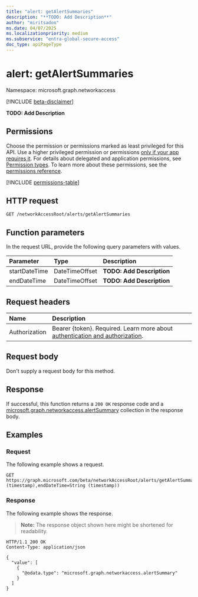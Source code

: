 ```yaml
---
title: "alert: getAlertSummaries"
description: "**TODO: Add Description**"
author: "miritsadon"
ms.date: 04/07/2025
ms.localizationpriority: medium
ms.subservice: "entra-global-secure-access"
doc_type: apiPageType
---
```


# alert: getAlertSummaries

Namespace: microsoft.graph.networkaccess

[!INCLUDE [beta-disclaimer](../../includes/beta-disclaimer.md)]

**TODO: Add Description**

## Permissions

Choose the permission or permissions marked as least privileged for this API. Use a higher privileged permission or permissions [only if your app requires it](/graph/permissions-overview#best-practices-for-using-microsoft-graph-permissions). For details about delegated and application permissions, see [Permission types](/graph/permissions-overview#permission-types). To learn more about these permissions, see the [permissions reference](/graph/permissions-reference).

<!-- {
  "blockType": "permissions",
  "name": "networkaccess-alert-getalertsummaries-permissions"
}
-->
[!INCLUDE [permissions-table](../includes/permissions/networkaccess-alert-getalertsummaries-permissions.md)]

## HTTP request

<!-- {
  "blockType": "ignored"
}
-->
``` http
GET /networkAccessRoot/alerts/getAlertSummaries
```

## Function parameters
In the request URL, provide the following query parameters with values.

|Parameter|Type|Description|
|:---|:---|:---|
|startDateTime|DateTimeOffset|**TODO: Add Description**|
|endDateTime|DateTimeOffset|**TODO: Add Description**|

## Request headers

|Name|Description|
|:---|:---|
|Authorization|Bearer {token}. Required. Learn more about [authentication and authorization](/graph/auth/auth-concepts).|

## Request body

Don't supply a request body for this method.

## Response

If successful, this function returns a `200 OK` response code and a [microsoft.graph.networkaccess.alertSummary](../resources/networkaccess-alertsummary.md) collection in the response body.

## Examples

### Request

The following example shows a request.
<!-- {
  "blockType": "request",
  "name": "alertthis.getalertsummaries"
}
-->
``` http
GET https://graph.microsoft.com/beta/networkAccessRoot/alerts/getAlertSummaries(startDateTime=String (timestamp),endDateTime=String (timestamp))
```

### Response

The following example shows the response.
>**Note:** The response object shown here might be shortened for readability.
<!-- {
  "blockType": "response",
  "truncated": true,
  "@odata.type": "Collection(microsoft.graph.networkaccess.alertSummary)"
}
-->
``` http
HTTP/1.1 200 OK
Content-Type: application/json

{
  "value": [
    {
      "@odata.type": "microsoft.graph.networkaccess.alertSummary"
    }
  ]
}
```
